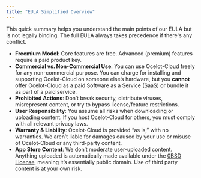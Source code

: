 ```yaml
---
title: "EULA Simplified Overview"
---
```


This quick summary helps you understand the main points of our EULA but is not legally binding. The full EULA always takes precedence if there's any conflict.

- **Freemium Model**: Core features are free. Advanced (premium) features require a paid product key.
- **Commercial vs. Non-Commercial Use**: You can use Ocelot-Cloud freely for any non-commercial purpose. You can charge for installing and supporting Ocelot-Cloud on someone else’s hardware, but you **cannot** offer Ocelot-Cloud as a paid Software as a Service (SaaS) or bundle it as part of a paid service.
- **Prohibited Actions**: Don’t break security, distribute viruses, misrepresent content, or try to bypass license/feature restrictions.
- **User Responsibility**: You assume all risks when downloading or uploading content. If you host Ocelot-Cloud for others, you must comply with all relevant privacy laws.
- **Warranty & Liability**: Ocelot-Cloud is provided “as is,” with no warranties. We aren’t liable for damages caused by your use or misuse of Ocelot-Cloud or any third-party content.
- **App Store Content**: We don’t moderate user-uploaded content. Anything uploaded is automatically made available under the [0BSD License](https://opensource.org/license/0bsd), meaning it’s essentially public domain. Use of third party content is at your own risk.